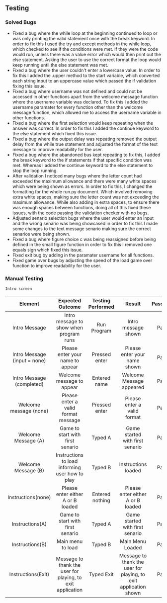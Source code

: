 ## Testing 

### Solved Bugs

* Fixed a bug where the while loop at the beginning continued to loop or was only printing the valid statement once with the break keyword. In order to fix this I used the try and except methods in the while loop, which checked to see if the conditions were met. If they were the code would run, unless there was a value error which would then  print out the else statement. Asking the user to use the correct format the loop would keep running until the else statement was met.
* Fixed a bug where the user couldn't enter a lowercase value. In order to fix this I added the .upper method to the start variable, which converted each string input to an uppercase value which passed the if validation fixing this issue.
* Fixed a bug where username was not defined and could not be accessed in other functions apart from the welcome message function where the username variable was declared. To fix this I added the username paramater for every function other than the welcome message function, which allowed me to access the username variable in other functions.
* Fixed a bug where the first selection would keep repeating when the answer was correct. In order to fix this I added the continue keyword to the else statement which fixed this issue.
* Fixed a bug where the output delay was repeating removed the output delay from the while true statement and adjusted the format of the text message to improve readability for the user.
* Fixed a bug where the abandoned bus kept repeating to fix this, I added the break keyword to the if statements if that specific condition was met. Whereas I added the continue keyword to the else statement to stop the loop running.
* After validation I noticed many bugs where the letter count had exceeded the maximum allowance and there were many white spaces which were being shown as errors. In order to fix this, I changed the formatting for the whole run.py document. Which involved removing extra white spaces, making sure the letter count was not exceeding the maximum allowance. While also adding in extra spaces, to ensure there was enough spaces between functions, doing all of this fixed these issues, with the code passing the validation checker with no bugs.
* Adjusted senario selection bugs where the user would enter an input and the wrong senario was being showcased in order to fix this I made some changes to the text message senario making sure the correct senarios were being shown.
* Fixed a bug where figure choice c was being reassigned before being defined in the small figure function in order to fix this I removed one equals sign which fixed this issue.
* Fixed exit bug by adding in the paramater username for all functions.
* Fixed game over bugs by adjusting the speed of the load game over function to improve readability for the user.

### Manual Testing 

`Intro screen` 

**Element**|**Expected Outcome**|**Testing Performed**|**Result**|**Pass/Fail**
:-----:|:-----:|:-----:|:-----:|:-----:
Intro Message|Intro message to show when program runs|Run Program|Intro message shown|Pass
Intro Message (input = none)|Please enter your name to appear|Pressed enter|Please enter your name shown|Pass
Intro Message (completed)|Welcome message to appear|Entered name|Welcome Message appeared|Pass
Welcome message (none)|Please enter a valid format message|Pressed enter|Please enter a valid format|Pass
Welcome Message (A)|Game to start with first senario|Typed A|Game started with first senario|Pass
Welcome Message (B)|Instructions to load informing user how to play|Typed B|Instructions loaded|Pass
Instructions(none)|Please enter either A or B loaded|Entered nothing|Please enter either A or B loaded|Pass
Instructions(A)|Game to start with first senario|Typed A|Game started with first senario|Pass
Instructions(B)|Main menu to load|Typed B|Main Menu Loaded|Pass
Instructions(Exit)|Message to thank the user for playing, to exit application|Typed Exit|Message to thank the user for playing, to exit application shown|Pass
